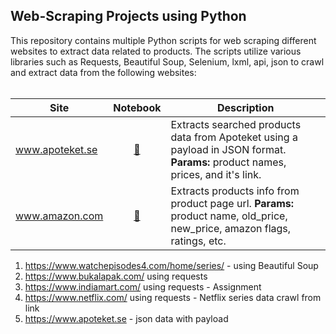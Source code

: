 ## Web-Scraping Projects using Python

This repository contains multiple Python scripts for web scraping different websites to extract data related to products. The scripts utilize various libraries such as Requests, Beautiful Soup, Selenium, lxml, api, json to crawl and extract data from the following websites:
<br><br>

|Site | Notebook | Description
|--|:--:|--|
| www.apoteket.se |[🔗](https://github.com/ChawlaAvi/Daily-Dose-of-Data-Science/blob/main/Pandas/DataFrame-Auto-Profile.ipynb) | Extracts searched products data from Apoteket using a payload in JSON format. **Params:** product names, prices, and it's link.
| www.amazon.com |[🔗](https://github.com/ChawlaAvi/Daily-Dose-of-Data-Science/blob/main/Pandas/DataFrame-Auto-Profile.ipynb) | Extracts products info from product page url. **Params:** product name, old_price, new_price, amazon flags, ratings, etc.


1. https://www.watchepisodes4.com/home/series/ - using Beautiful Soup
2. https://www.bukalapak.com/ using requests
3. https://www.indiamart.com/ using requests - Assignment
4. https://www.netflix.com/ using requests - Netflix series data crawl from link
5. https://www.apoteket.se - json data with payload
